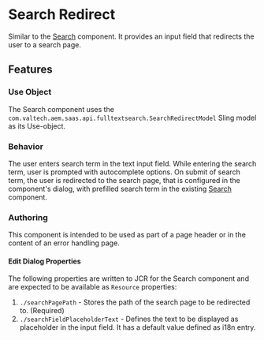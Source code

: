 Search Redirect
====
Similar to the [Search](../search/README.md) component. It provides an input field that redirects the user to a search page.

## Features

### Use Object
The Search component uses the `com.valtech.aem.saas.api.fulltextsearch.SearchRedirectModel` Sling model as its Use-object.

### Behavior
The user enters search term in the text input field. While entering the search term, user is prompted with autocomplete options.
On submit of search term, the user is redirected to the search page, that is configured in the component's dialog, with prefilled search term in the existing [Search](../search/README.md) component.  

### Authoring
This component is intended to be used as part of a page header or in the content of an error handling page.

#### Edit Dialog Properties
The following properties are written to JCR for the Search component and are expected to be available as `Resource` properties:

1. `./searchPagePath` - Stores the path of the search page to be redirected to. (Required)
2. `./searchFieldPlaceholderText` - Defines the text to be displayed as placeholder in the input field. It has a default value defined as i18n entry.
